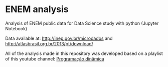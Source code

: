 # ENEM analysis

Analysis of ENEM public data for Data Science study with python (Jupyter Notebook)

Data available at: http://inep.gov.br/microdados and http://atlasbrasil.org.br/2013/pt/download/

All of the analysis made in this repository was developed based on a playlist of this youtube channel: [Programação dinâmica](https://www.youtube.com/channel/UC70mr11REaCqgKke7DPJoLg)